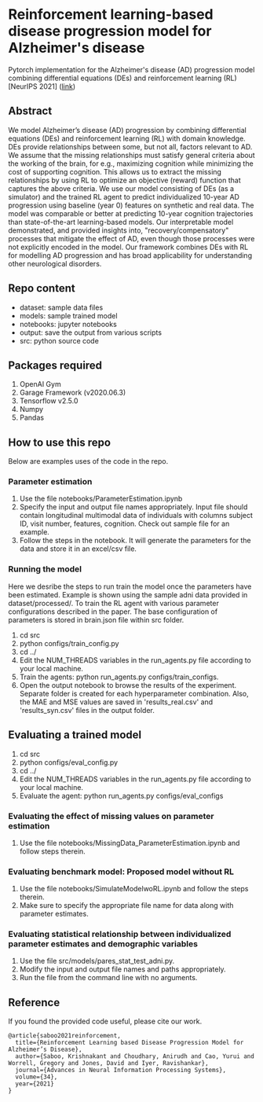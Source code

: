 # Reinforcement learning-based disease progression model for Alzheimer's disease

Pytorch implementation for the Alzheimer's disease (AD) progression model combining differential equations (DEs) and reinforcement learning (RL) [NeurIPS 2021] ([link](https://proceedings.neurips.cc/paper/2021/hash/af1c25e88a9e818f809f6b5d18ca02e2-Abstract.html))

## Abstract
We model Alzheimer’s disease (AD) progression by combining differential equations (DEs) and reinforcement learning (RL) with domain knowledge. DEs provide relationships between some, but not all, factors relevant to AD. We assume that the missing relationships must satisfy general criteria about the working of the brain, for e.g., maximizing cognition while minimizing the cost of supporting cognition. This allows us to extract the missing relationships by using RL to optimize an objective (reward) function that captures the above criteria. We use our model consisting of DEs (as a simulator) and the trained RL agent to predict individualized 10-year AD progression using baseline (year 0) features on synthetic and real data. The model was comparable or better at predicting 10-year cognition trajectories than state-of-the-art learning-based models. Our interpretable model demonstrated, and provided insights into, "recovery/compensatory" processes that mitigate the effect of AD, even though those processes were not explicitly encoded in the model. Our framework combines DEs with RL for modelling AD progression and has broad applicability for understanding other neurological disorders.

## Repo content
- dataset: sample data files
- models: sample trained model
- notebooks: jupyter notebooks
- output: save the output from various scripts
- src: python source code

## Packages required
1. OpenAI Gym
2. Garage Framework (v2020.06.3)
3. Tensorflow v2.5.0
4. Numpy
5. Pandas
<!-- 
Installation
Install anaconda/miniconda
Required packages

  $ conda env create --name dsmil --file env.yml
  $ conda activate dsmil
Install OpenSlide and openslide-python.
Tutorial 1 and Tutorial 2 (Windows). -->

## How to use this repo
Below are examples uses of the code in the repo.

### Parameter estimation
1. Use the file notebooks/ParameterEstimation.ipynb
2. Specify the input and output file names appropriately. Input file should contain longitudinal multimodal data of individuals with columns subject ID, visit number, features, cognition. Check out sample file for an example.
3. Follow the steps in the notebook. It will generate the parameters for the data and store it in an excel/csv file.

### Running the model
Here we desribe the steps to run train the model once the parameters have been estimated. Example is shown using the sample adni data provided in dataset/processed/. To train the RL agent with various parameter configurations described in the paper. The base configuration of parameters is stored in brain.json file within src folder.
1. cd src
2. python configs/train_config.py
3. cd ../
4. Edit the NUM_THREADS variables in the run_agents.py file according to your local machine.
5. Train the agents: python run_agents.py configs/train_configs. 
6. Open the output notebook to browse the results of the experiment. Separate folder is created for each hyperparameter combination. Also, the MAE and MSE values are saved in 'results_real.csv' and 'results_syn.csv' files in the output folder.

## Evaluating a trained model
1. cd src
2. python configs/eval_config.py
3. cd ../
4. Edit the NUM_THREADS variables in the run_agents.py file according to your local machine.
5. Evaluate the agent: python run_agents.py configs/eval_configs

### Evaluating the effect of missing values on parameter estimation
1. Use the file notebooks/MissingData_ParameterEstimation.ipynb and follow steps therein.

### Evaluating benchmark model: Proposed model without RL
1. Use the file notebooks/SimulateModelwoRL.ipynb and follow the steps therein.
2. Make sure to specify the appropriate file name for data along with parameter estimates.

### Evaluating statistical relationship between individualized parameter estimates and demographic variables
1. Use the file src/models/pares_stat_test_adni.py.
2. Modify the input and output file names and paths appropriately.
2. Run the file from the command line with no arguments.

## Reference
If you found the provided code useful, please cite our work.

```
@article{saboo2021reinforcement,
  title={Reinforcement Learning based Disease Progression Model for Alzheimer’s Disease},
  author={Saboo, Krishnakant and Choudhary, Anirudh and Cao, Yurui and Worrell, Gregory and Jones, David and Iyer, Ravishankar},
  journal={Advances in Neural Information Processing Systems},
  volume={34},
  year={2021}
}
```
